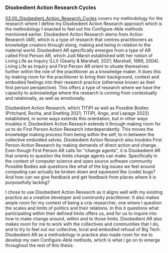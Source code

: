 ### Disobedient Action Research Cycles

[03.00_Disobedient_Action_Research_Cycles](../../03_Disobedient_Action_Research_Cycles/sections/03.00_Disobedient_Action_Research_Cycles.md) covers my methodology for the research where I define my Disobedient Action Research approach which is the methodology I enacted to feel out the Configure-Able methods mentioned earlier. Disobedient Action Research stems from Action Research (AR), which is a type of research that centres practitioners as knowledge creators through doing, making and being in relation to the material world. Disobedient AR specifically emerges from a type of AR called First Person AR, which Judi Marsh established with her notion of Living Life as Inquiry (LLI) (Gearty & Marshall, 2021; Marshall, 1999, 2004). Living Life as Inquiry and First Person AR orient to situate themselves further within the role of the practitioner as a knowledge maker. It does this by making room for the practitioner to bring their background, context and embodied feelings into their research practice (otherwise known as their first person perspective). This offers a type of research where we have the capacity to acknowledge where the research is coming from contextually and relationally, as well as emotionally.

Disobedient Action Research, which TITiPI as well as Possible Bodies (Pritchard, Rocha, and Snelting 2021; TITiPI, Ango, and Lepage 2022) established, in some ways extends this orientation, but in other ways troubles it. Disobedient Action Reseach extends it through making room for us to do First Person Action Research interdependently. This moves the knowledge making process from being within the self, to in between the collective embodied selves. Disobedient Action Research also troubles First Person Action Research by making demands of direct action and change. Even though First Person AR calls for "change agents", it is Disobedient AR that orients to question the limits change agents can make. Specifically in the context of computer science and open source software community Possible Bodies ask questions like what of the big issues we feel around computing can actually be broken down and squeezed like (code) bugs? And how can we give feedback and get feedback from places where it is purposefully lacking?

I chose to use Disobedient Action Research as it aligns well with my existing practice as a creative developer and community practitioner. It also makes ample room for my context of being a crip researcher, one where I question the scales and limits of politics and their relations. In this it questions what participating within their defined limits offers us, and for us to inquire into how to make change around, within and to those limits. Disobedient AR also makes room for me to work with the collectives and communities that I do, and to try to feel out our collective, local and embodied refusal of Big Tech. Disobedient AR as a methodology in practice also made room for me to develop my own Configure-Able methods, which is what I go on to emerge throughout the rest of this thesis.

